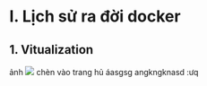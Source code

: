 # I. Lịch sử ra đời docker
## 1. Vitualization
 ảnh 
 <img src="https://imgur.com/hcZBovq">
 chèn vào trang hủ áasgsg
 angkngknasd
 :ưq
 